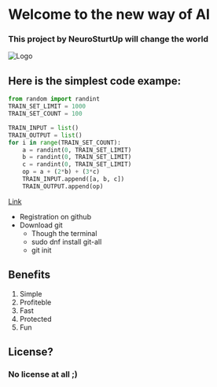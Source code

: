 # Welcome to the new way of AI

### This project by **NeuroSturtUp** will change the world
![Logo](https://camo.githubusercontent.com/c6727c717cad1e4820481abb87524f90782445c5/68747470733a2f2f692e696d6775722e636f6d2f495a4f525769492e706e67)

## Here is the simplest code exampe:
```python
from random import randint
TRAIN_SET_LIMIT = 1000
TRAIN_SET_COUNT = 100

TRAIN_INPUT = list()
TRAIN_OUTPUT = list()
for i in range(TRAIN_SET_COUNT):
    a = randint(0, TRAIN_SET_LIMIT)
    b = randint(0, TRAIN_SET_LIMIT)
    c = randint(0, TRAIN_SET_LIMIT)
    op = a + (2*b) + (3*c)
    TRAIN_INPUT.append([a, b, c])
    TRAIN_OUTPUT.append(op)
```
[Link](https://towardsdatascience.com/simple-machine-learning-model-in-python-in-5-lines-of-code-fe03d72e78c6)

* Registration on github
* Download git
    * Though the terminal 
    * sudo dnf install git-all
    * git init

## Benefits
1. Simple
2. Profiteble 
3. Fast
4. Protected 
5. Fun

## License?
### No license at all ;)
